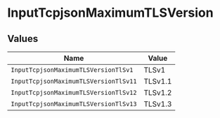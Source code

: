 # InputTcpjsonMaximumTLSVersion


## Values

| Name                                  | Value                                 |
| ------------------------------------- | ------------------------------------- |
| `InputTcpjsonMaximumTLSVersionTlSv1`  | TLSv1                                 |
| `InputTcpjsonMaximumTLSVersionTlSv11` | TLSv1.1                               |
| `InputTcpjsonMaximumTLSVersionTlSv12` | TLSv1.2                               |
| `InputTcpjsonMaximumTLSVersionTlSv13` | TLSv1.3                               |
